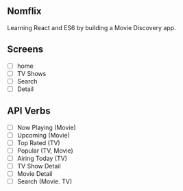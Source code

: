 ## Nomflix

Learning React and ES6 by building a Movie Discovery app.

## Screens

- [ ] home
- [ ] TV Shows
- [ ] Search
- [ ] Detail

## API Verbs

- [ ] Now Playing (Movie)
- [ ] Upcoming (Movie)
- [ ] Top Rated (TV)
- [ ] Popular (TV, Movie)
- [ ] Airing Today (TV)
- [ ] TV Show Detail
- [ ] Movie Detail
- [ ] Search (Movie. TV)
